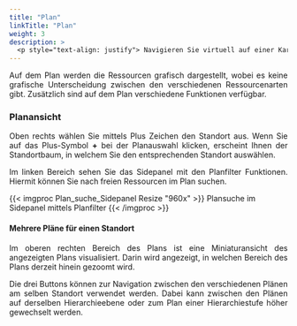 ```yaml
---
title: "Plan"
linkTitle: "Plan"
weight: 3 
description: >
  <p style="text-align: justify"> Navigieren Sie virtuell auf einer Karte durch Ihre Räume. </p>
---
```

<p style="text-align: justify">
Auf dem Plan werden die Ressourcen grafisch dargestellt, wobei es keine grafische Unterscheidung zwischen den verschiedenen Ressourcenarten gibt. Zusätzlich sind auf dem Plan verschiedene Funktionen verfügbar. </p>

### Planansicht

<p style="text-align: justify">
Oben rechts wählen Sie mittels Plus Zeichen den Standort aus. Wenn Sie auf das Plus-Symbol <b>+</b> bei der Planauswahl klicken, erscheint Ihnen der Standortbaum, in welchem Sie den entsprechenden Standort auswählen. </p>

<p style="text-align: justify">
Im linken Bereich sehen Sie das Sidepanel mit den Planfilter Funktionen. Hiermit können Sie nach freien Ressourcen im Plan suchen. </p>

{{< imgproc Plan_suche_Sidepanel Resize "960x" >}}
Plansuche im Sidepanel mittels Planfilter
{{< /imgproc >}}

#### Mehrere Pläne für einen Standort

<p style="text-align: justify">
Im oberen rechten Bereich des Plans ist eine Miniaturansicht des angezeigten Plans visualisiert. Darin wird angezeigt, in welchen Bereich des Plans derzeit hinein gezoomt wird. </p>

<p style="text-align: justify">
Die drei Buttons können zur Navigation zwischen den verschiedenen Plänen am selben Standort verwendet werden. Dabei kann zwischen den Plänen auf derselben Hierarchieebene oder zum Plan einer Hierarchiestufe höher gewechselt werden. </p>


